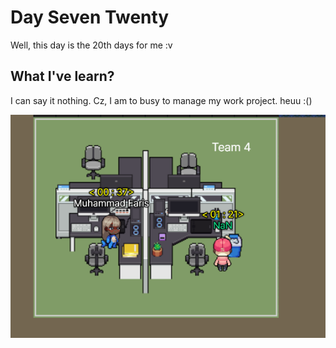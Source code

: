 # Day Seven Twenty
Well, this day is the 20th days for me :v

## What I've learn?
I can say it nothing. Cz, I am to busy to manage my work project. heuu :()

![title](1.png)
